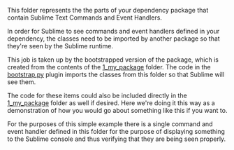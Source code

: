 This folder represents the the parts of your dependency package that contain
Sublime Text Commands and Event Handlers.

In order for Sublime to see commands and event handlers defined in your
dependency, the classes need to be imported by another package so that they're
seen by the Sublime runtime.

This job is taken up by the bootstrapped version of the package, which is
created from the contents of the [1_my_package](../1_my_package) folder. The
code in the [bootstrap.py](../1_my_package/bootstrap.py) plugin imports the
classes from this folder so that Sublime will see them.

The code for these items could also be included directly in the
[1_my_package](../1_my_package) folder as well if desired. Here we're doing it
this way as a demonstration of how you would go about something like this if
you want to.

For the purposes of this simple example there is a single command and event
handler defined in this folder for the purpose of displaying something to the
Sublime console and thus verifying that they are being seen properly.
